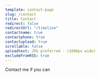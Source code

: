 ```yaml
---
template: contact-page
slug: /contact
title: Contact
redirect: false
redirectUrl: "/timeline"
contactname: true
contactphone: true
contactupload: true
scrollable: false
uploadtext: JPG preferred - (1600px wide)
excludeFromRSS: true
---
```

Contact me if you can